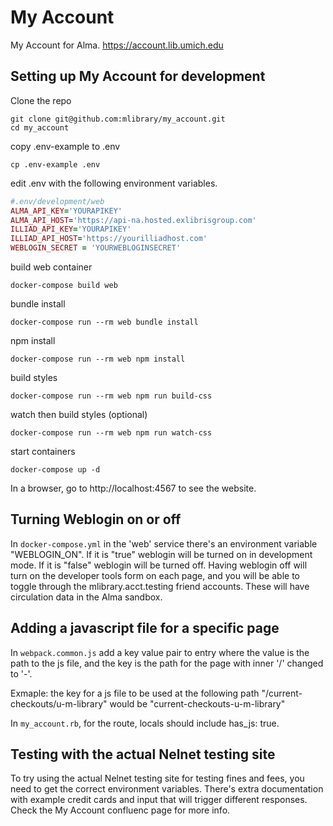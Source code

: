 # My Account

My Account for Alma. 
https://account.lib.umich.edu

## Setting up My Account for development

Clone the repo

```
git clone git@github.com:mlibrary/my_account.git
cd my_account
```

copy .env-example to .env

```
cp .env-example .env
```

edit .env with the following environment variables. 

```ruby
#.env/development/web
ALMA_API_KEY='YOURAPIKEY'
ALMA_API_HOST='https://api-na.hosted.exlibrisgroup.com'
ILLIAD_API_KEY='YOURAPIKEY'
ILLIAD_API_HOST='https://yourilliadhost.com'
WEBLOGIN_SECRET = 'YOURWEBLOGINSECRET'
```

build web container

```
docker-compose build web
```

bundle install
```
docker-compose run --rm web bundle install
```

npm install
```
docker-compose run --rm web npm install
```

build styles

```
docker-compose run --rm web npm run build-css
```

watch then build styles (optional)

```
docker-compose run --rm web npm run watch-css
```

start containers

```
docker-compose up -d
```

In a browser, go to http://localhost:4567 to see the website.

## Turning Weblogin on or off
In `docker-compose.yml` in the 'web' service there's an environment variable "WEBLOGIN_ON". If it is "true" weblogin will be turned on in development mode. 
If it is "false" weblogin will be turned off. Having weblogin off will turn on the developer tools form on each page, and you will be able to toggle 
through the mlibrary.acct.testing friend accounts. These will have circulation data in the Alma sandbox. 


## Adding a javascript file for a specific page
In `webpack.common.js` add a key value pair to entry where the value is the path to the js file, and the key is the path for the page with inner '/' changed to '-'. 

Exmaple: the key for a js file to be used at the following path "/current-checkouts/u-m-library" would be "current-checkouts-u-m-library"

In `my_account.rb`, for the route, locals should include has_js: true.

## Testing with the actual Nelnet testing site
To try using the actual Nelnet testing site for testing fines and fees, you need to get the correct environment variables. There's extra documentation with example credit cards and input that will trigger different responses. Check the My Account confluenc page for more info.
